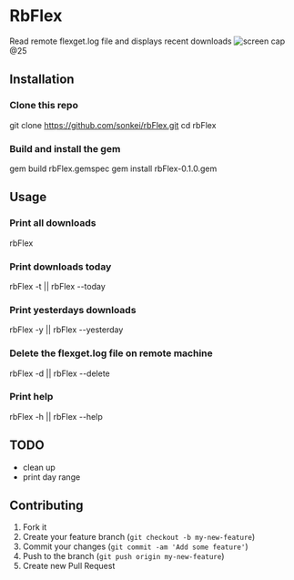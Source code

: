 # RbFlex

Read remote flexget.log file and displays recent downloads
![screen cap](http://f.cl.ly/items/01413e3W1p1x1P1B1h3y/Screen%20Shot%202012-08-22%20at%202.23.19%20AM.png)@25

## Installation

### Clone this repo
  git clone https://github.com/sonkei/rbFlex.git
  cd rbFlex

### Build and install the gem
  gem build rbFlex.gemspec
  gem install rbFlex-0.1.0.gem

## Usage

### Print all downloads
  rbFlex

### Print downloads today
  rbFlex -t || rbFlex --today

### Print yesterdays downloads
  rbFlex -y || rbFlex --yesterday

### Delete the flexget.log file on remote machine
  rbFlex -d || rbFlex --delete

### Print help 
  rbFlex -h || rbFlex --help

## TODO
- clean up
- print day range

## Contributing

1. Fork it
2. Create your feature branch (`git checkout -b my-new-feature`)
3. Commit your changes (`git commit -am 'Add some feature'`)
4. Push to the branch (`git push origin my-new-feature`)
5. Create new Pull Request
